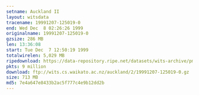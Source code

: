```yaml
---
setname: Auckland II
layout: witsdata
tracename: 19991207-125019-0
end: Wed Dec  8 02:26:26 1999
originalname: 19991207-125019-0
gzsize: 286 MB
len: 13:36:08
start: Tue Dec  7 12:50:19 1999
totalwirelen: 5,029 MB
ripedownload: https://data-repository.ripe.net/datasets/wits-archive/pma/long/auck/2//19991207-125019-0.gz
pkts: 9 million
download: ftp://wits.cs.waikato.ac.nz/auckland/2/19991207-125019-0.gz
size: 713 MB
md5: 7e4a647e8433b2ac5f777c4e9b12dd2b
---
```

